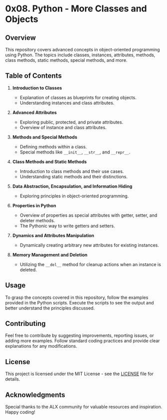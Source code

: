 # 0x08. Python - More Classes and Objects

## Overview

This repository covers advanced concepts in object-oriented programming using Python. The topics include classes, instances, attributes, methods, class methods, static methods, special methods, and more.

## Table of Contents

1. **Introduction to Classes**
   - Explanation of classes as blueprints for creating objects.
   - Understanding instances and class attributes.

2. **Advanced Attributes**
   - Exploring public, protected, and private attributes.
   - Overview of instance and class attributes.

3. **Methods and Special Methods**
   - Defining methods within a class.
   - Special methods like `__init__`, `__str__`, and `__repr__`.

4. **Class Methods and Static Methods**
   - Introduction to class methods and their use cases.
   - Understanding static methods and their distinctions.

5. **Data Abstraction, Encapsulation, and Information Hiding**
   - Exploring principles in object-oriented programming.

6. **Properties in Python**
   - Overview of properties as special attributes with getter, setter, and deleter methods.
   - The Pythonic way to write getters and setters.

7. **Dynamics and Attributes Manipulation**
   - Dynamically creating arbitrary new attributes for existing instances.

8. **Memory Management and Deletion**
   - Utilizing the `__del__` method for cleanup actions when an instance is deleted.

## Usage

To grasp the concepts covered in this repository, follow the examples provided in the Python scripts. Execute the scripts to see the output and better understand the principles discussed.

## Contributing

Feel free to contribute by suggesting improvements, reporting issues, or adding more examples. Follow standard coding practices and provide clear explanations for any modifications.

## License

This project is licensed under the MIT License - see the [LICENSE](LICENSE) file for details.

## Acknowledgments

Special thanks to the ALX community for valuable resources and inspiration. Happy coding!
